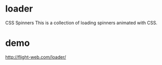 loader
======

CSS Spinners
This is a collection of loading spinners animated with CSS.

demo
====

http://flight-web.com/loader/

